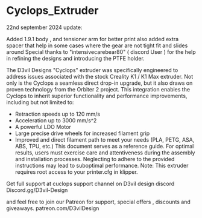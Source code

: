 # Cyclops_Extruder

22nd september 2024 update:

Added 1.9.1 body , and tensioner arm for better print 
also added extra spacer that help in some cases where the gear are not tight fit and slides around 
Special thanks to "intensivecarebear80" ( discord User ) for the help in refining the designs and introducing the PTFE holder.

The D3vil Designs "Cyclops" extruder was specifically engineered to address issues
associated with the stock Creality K1 / K1 Max extruder. Not only is the Cyclops a seamless
direct drop-in upgrade, but it also draws on proven technology from the Orbiter 2 project.
This integration enables the Cyclops to inherit superior functionality and performance
improvements, including but not limited to:
- Retraction speeds up to 120 mm/s
- Acceleration up to 3000 mm/s^2
- A powerful LDO Motor
- Large precise drive wheels for increased filament grip
- Improved and direct filament path to meet your needs (PLA, PETG, ASA, ABS, TPU, etc.)
This document serves as a reference guide. For optimal results, users must exercise care
and attentiveness during the assembly and installation processes. Neglecting to adhere
to the provided instructions may lead to suboptimal performance.
Note: This extruder requires root access to your printer.cfg in klipper.

Get full support at cuclops support channel on D3vil design discord 
Discord.gg/D3vil-Design

and feel free to join our Patreon for support, special offers , discounts and giveaways.
patreon.com/D3vilDesign
